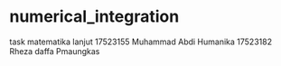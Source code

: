 # numerical_integration
task matematika lanjut
17523155 Muhammad Abdi Humanika
17523182  Rheza daffa Pmaungkas
